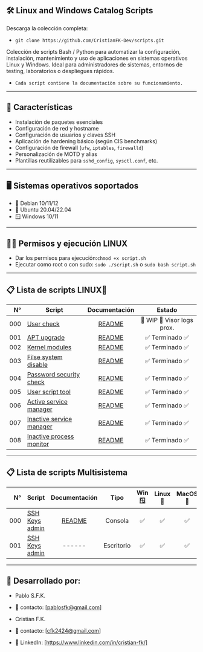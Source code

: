 ## 🛠️ Linux and Windows Catalog Scripts

Descarga la colección completa:
- `git clone https://github.com/CristianFK-Dev/scripts.git`

Colección de scripts Bash / Python para automatizar la configuración, instalaciòn, mantenimiento y uso de aplicaciones en sistemas operativos Linux y Windows. 
Ideal para administradores de sistemas, entornos de testing, laboratorios o despliegues rápidos.
- `Cada script contiene la documentaciòn sobre su funcionamiento.`

---

## 📌 Características

- Instalación de paquetes esenciales
- Configuración de red y hostname
- Configuración de usuarios y claves SSH
- Aplicación de hardening básico (según CIS benchmarks)
- Configuración de firewall (`ufw`, `iptables`, `firewalld`)
- Personalización de MOTD y alias
- Plantillas reutilizables para `sshd_config`, `sysctl.conf`, etc.

---

## 🖥️ Sistemas operativos soportados

- 🐧 Debian 10/11/12
- 🐧 Ubuntu 20.04/22.04
- 🪟 Windows 10/11

---

## 🤚🏽 Permisos y ejecución LINUX

- Dar los permisos para ejecución:`chmod +x script.sh`
- Ejecutar como root o con sudo: `sudo ./script.sh` o `sudo bash script.sh`

---

## 📋 Lista de scripts LINUX🐧

| N° | Script | Documentación | Estado |
|---:|---------------|:-------------:|:----:|
| 000|[User check](Linux/000-user-check.sh) | [README](Linux/Docs/000-user-check.md) | 🚧 WIP 🚧 Visor logs prox. |
| 001|[APT upgrade](Linux/001-apt-upgrade.sh) | [README](Linux/Docs/001-apt-upgrade.md) | ✅ Terminado ✅ |
| 002|[Kernel modules](Linux/002-mod-kernel.sh) | [README](Linux/Docs/002-mod-kernel.md) | ✅ Terminado ✅ |
| 003|[Filse system disable](Linux/003-filesystems-disable.sh) | [README](Linux/Docs/003-filesystems-disable.md) | ✅ Terminado ✅ |
| 004|[Password security check](Linux/004-port-check.sh) | [README](Linux/Docs/004-port-check.md) | ✅ Terminado ✅ |
| 005|[User script tool](Linux/005-user-script-tool.sh) | [README](Linux/Docs/005-user-script-tool.md) | ✅ Terminado ✅ |
| 006|[Active service manager](Linux/006-service-systemd-active.sh) | [README](Linux/Docs/006-service-systemd-active.md) | ✅ Terminado ✅ |
| 007|[Inactive service manager](Linux/007-service-systemd-inactive.sh) | [README](Linux/Docs/007-service-systemd-inactive.md) | ✅ Terminado ✅ |
| 008|[Inactive process monitor](Linux/008-proc-monitor.sh) | [README](Linux/Docs/008-proc-monitor.md) | ✅ Terminado ✅ |

---

## 📋 Lista de scripts Multisistema

| N° | Script | Documentación | Tipo | Win🪟 | Linux🐧 | MacOS🍎 | Estado |
|---:|---------------|:-------------:|:----:|:----:|:----:|:----:|:----:|
| 000| [SSH Keys admin](Windows/000_ssh_keys.py) | [README](Windows/Docs/000_ssh_keys.md) | Consola | ✅ | ✅ | ✅ |🚧 WIP 🚧 |
| 001| [SSH Keys admin](Windows/001/001_ssh_keys_desktop.py) | ------ | Escritorio | ✅ | ✅ | ✅ |🚧 WIP 🚧 |



---


## 🙋 Desarrollado por:

- Pablo S.F.K.
- 📧 contacto: [pablosfk@gmail.com]

- Cristian F.K.
- 📧 contacto: [cfk2424@gmail.com]
- 🔗 LinkedIn: [https://www.linkedin.com/in/cristian-fk/] 
